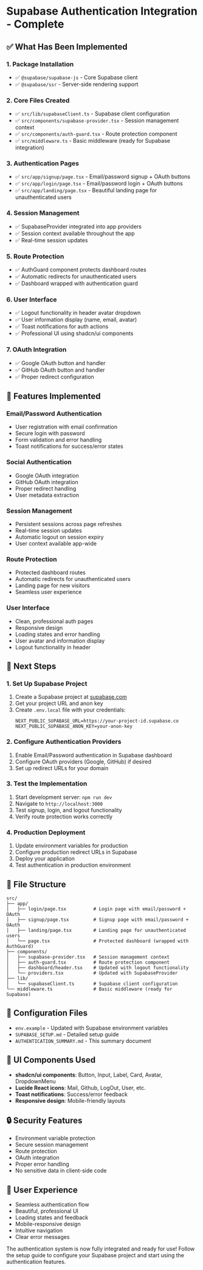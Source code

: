 # Supabase Authentication Integration - Complete

## ✅ What Has Been Implemented

### 1. Package Installation
- ✅ `@supabase/supabase-js` - Core Supabase client
- ✅ `@supabase/ssr` - Server-side rendering support

### 2. Core Files Created
- ✅ `src/lib/supabaseClient.ts` - Supabase client configuration
- ✅ `src/components/supabase-provider.tsx` - Session management context
- ✅ `src/components/auth-guard.tsx` - Route protection component
- ✅ `src/middleware.ts` - Basic middleware (ready for Supabase integration)

### 3. Authentication Pages
- ✅ `src/app/signup/page.tsx` - Email/password signup + OAuth buttons
- ✅ `src/app/login/page.tsx` - Email/password login + OAuth buttons
- ✅ `src/app/landing/page.tsx` - Beautiful landing page for unauthenticated users

### 4. Session Management
- ✅ SupabaseProvider integrated into app providers
- ✅ Session context available throughout the app
- ✅ Real-time session updates

### 5. Route Protection
- ✅ AuthGuard component protects dashboard routes
- ✅ Automatic redirects for unauthenticated users
- ✅ Dashboard wrapped with authentication guard

### 6. User Interface
- ✅ Logout functionality in header avatar dropdown
- ✅ User information display (name, email, avatar)
- ✅ Toast notifications for auth actions
- ✅ Professional UI using shadcn/ui components

### 7. OAuth Integration
- ✅ Google OAuth button and handler
- ✅ GitHub OAuth button and handler
- ✅ Proper redirect configuration

## 🎯 Features Implemented

### Email/Password Authentication
- User registration with email confirmation
- Secure login with password
- Form validation and error handling
- Toast notifications for success/error states

### Social Authentication
- Google OAuth integration
- GitHub OAuth integration
- Proper redirect handling
- User metadata extraction

### Session Management
- Persistent sessions across page refreshes
- Real-time session updates
- Automatic logout on session expiry
- User context available app-wide

### Route Protection
- Protected dashboard routes
- Automatic redirects for unauthenticated users
- Landing page for new visitors
- Seamless user experience

### User Interface
- Clean, professional auth pages
- Responsive design
- Loading states and error handling
- User avatar and information display
- Logout functionality in header

## 🚀 Next Steps

### 1. Set Up Supabase Project
1. Create a Supabase project at [supabase.com](https://supabase.com)
2. Get your project URL and anon key
3. Create `.env.local` file with your credentials:
   ```env
   NEXT_PUBLIC_SUPABASE_URL=https://your-project-id.supabase.co
   NEXT_PUBLIC_SUPABASE_ANON_KEY=your-anon-key
   ```

### 2. Configure Authentication Providers
1. Enable Email/Password authentication in Supabase dashboard
2. Configure OAuth providers (Google, GitHub) if desired
3. Set up redirect URLs for your domain

### 3. Test the Implementation
1. Start development server: `npm run dev`
2. Navigate to `http://localhost:3000`
3. Test signup, login, and logout functionality
4. Verify route protection works correctly

### 4. Production Deployment
1. Update environment variables for production
2. Configure production redirect URLs in Supabase
3. Deploy your application
4. Test authentication in production environment

## 📁 File Structure

```
src/
├── app/
│   ├── login/page.tsx          # Login page with email/password + OAuth
│   ├── signup/page.tsx         # Signup page with email/password + OAuth
│   ├── landing/page.tsx        # Landing page for unauthenticated users
│   └── page.tsx                # Protected dashboard (wrapped with AuthGuard)
├── components/
│   ├── supabase-provider.tsx   # Session management context
│   ├── auth-guard.tsx          # Route protection component
│   ├── dashboard/header.tsx    # Updated with logout functionality
│   └── providers.tsx           # Updated with SupabaseProvider
├── lib/
│   └── supabaseClient.ts       # Supabase client configuration
└── middleware.ts               # Basic middleware (ready for Supabase)
```

## 🔧 Configuration Files

- `env.example` - Updated with Supabase environment variables
- `SUPABASE_SETUP.md` - Detailed setup guide
- `AUTHENTICATION_SUMMARY.md` - This summary document

## 🎨 UI Components Used

- **shadcn/ui components**: Button, Input, Label, Card, Avatar, DropdownMenu
- **Lucide React icons**: Mail, Github, LogOut, User, etc.
- **Toast notifications**: Success/error feedback
- **Responsive design**: Mobile-friendly layouts

## 🔒 Security Features

- Environment variable protection
- Secure session management
- Route protection
- OAuth integration
- Proper error handling
- No sensitive data in client-side code

## 📱 User Experience

- Seamless authentication flow
- Beautiful, professional UI
- Loading states and feedback
- Mobile-responsive design
- Intuitive navigation
- Clear error messages

The authentication system is now fully integrated and ready for use! Follow the setup guide to configure your Supabase project and start using the authentication features.
